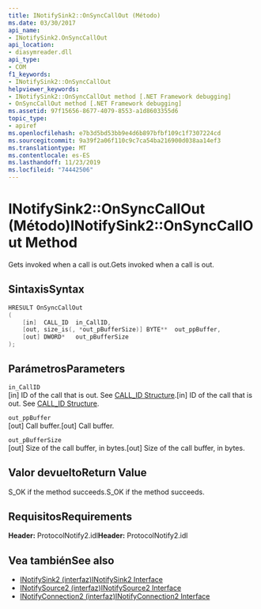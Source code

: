 ```yaml
---
title: INotifySink2::OnSyncCallOut (Método)
ms.date: 03/30/2017
api_name:
- INotifySink2.OnSyncCallOut
api_location:
- diasymreader.dll
api_type:
- COM
f1_keywords:
- INotifySink2::OnSyncCallOut
helpviewer_keywords:
- INotifySink2::OnSyncCallOut method [.NET Framework debugging]
- OnSyncCallOut method [.NET Framework debugging]
ms.assetid: 97f15656-8677-4079-8553-a1d8603355d6
topic_type:
- apiref
ms.openlocfilehash: e7b3d5bd53bb9e4d6b897bfbf109c1f7307224cd
ms.sourcegitcommit: 9a39f2a06f110c9c7ca54ba216900d038aa14ef3
ms.translationtype: MT
ms.contentlocale: es-ES
ms.lasthandoff: 11/23/2019
ms.locfileid: "74442506"
---
```

# <a name="inotifysink2onsynccallout-method"></a><span data-ttu-id="0d132-102">INotifySink2::OnSyncCallOut (Método)</span><span class="sxs-lookup"><span data-stu-id="0d132-102">INotifySink2::OnSyncCallOut Method</span></span>
<span data-ttu-id="0d132-103">Gets invoked when a call is out.</span><span class="sxs-lookup"><span data-stu-id="0d132-103">Gets invoked when a call is out.</span></span>  
  
## <a name="syntax"></a><span data-ttu-id="0d132-104">Sintaxis</span><span class="sxs-lookup"><span data-stu-id="0d132-104">Syntax</span></span>  
  
```cpp  
HRESULT OnSyncCallOut  
(  
    [in]  CALL_ID  in_CallID,  
    [out, size_is(, *out_pBufferSize)] BYTE**  out_ppBuffer,  
    [out] DWORD*   out_pBufferSize  
);  
```  
  
## <a name="parameters"></a><span data-ttu-id="0d132-105">Parámetros</span><span class="sxs-lookup"><span data-stu-id="0d132-105">Parameters</span></span>  
 `in_CallID`  
 <span data-ttu-id="0d132-106">[in] ID of the call that is out. See [CALL_ID Structure](../../../../docs/framework/unmanaged-api/diagnostics/call-id-structure.md).</span><span class="sxs-lookup"><span data-stu-id="0d132-106">[in] ID of the call that is out. See [CALL_ID Structure](../../../../docs/framework/unmanaged-api/diagnostics/call-id-structure.md).</span></span>  
  
 `out_ppBuffer`  
 <span data-ttu-id="0d132-107">[out] Call buffer.</span><span class="sxs-lookup"><span data-stu-id="0d132-107">[out] Call buffer.</span></span>  
  
 `out_pBufferSize`  
 <span data-ttu-id="0d132-108">[out] Size of the call buffer, in bytes.</span><span class="sxs-lookup"><span data-stu-id="0d132-108">[out] Size of the call buffer, in bytes.</span></span>  
  
## <a name="return-value"></a><span data-ttu-id="0d132-109">Valor devuelto</span><span class="sxs-lookup"><span data-stu-id="0d132-109">Return Value</span></span>  
 <span data-ttu-id="0d132-110">S_OK if the method succeeds.</span><span class="sxs-lookup"><span data-stu-id="0d132-110">S_OK if the method succeeds.</span></span>  
  
## <a name="requirements"></a><span data-ttu-id="0d132-111">Requisitos</span><span class="sxs-lookup"><span data-stu-id="0d132-111">Requirements</span></span>  
 <span data-ttu-id="0d132-112">**Header:** ProtocolNotify2.idl</span><span class="sxs-lookup"><span data-stu-id="0d132-112">**Header:** ProtocolNotify2.idl</span></span>  
  
## <a name="see-also"></a><span data-ttu-id="0d132-113">Vea también</span><span class="sxs-lookup"><span data-stu-id="0d132-113">See also</span></span>

- [<span data-ttu-id="0d132-114">INotifySink2 (interfaz)</span><span class="sxs-lookup"><span data-stu-id="0d132-114">INotifySink2 Interface</span></span>](../../../../docs/framework/unmanaged-api/diagnostics/inotifysink2-interface.md)
- [<span data-ttu-id="0d132-115">INotifySource2 (interfaz)</span><span class="sxs-lookup"><span data-stu-id="0d132-115">INotifySource2 Interface</span></span>](../../../../docs/framework/unmanaged-api/diagnostics/inotifysource2-interface.md)
- [<span data-ttu-id="0d132-116">INotifyConnection2 (interfaz)</span><span class="sxs-lookup"><span data-stu-id="0d132-116">INotifyConnection2 Interface</span></span>](../../../../docs/framework/unmanaged-api/diagnostics/inotifyconnection2-interface.md)
